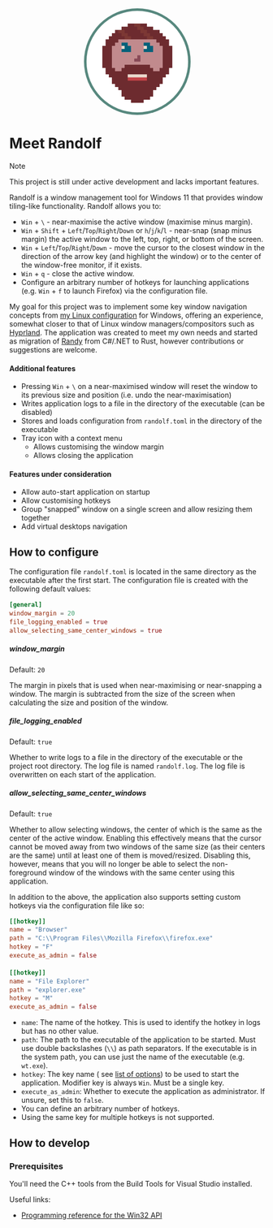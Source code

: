 <p align="center" style="background-color: #57887e; width: 210px; height: 210px; border-radius: 50%; display: flex; justify-content: center; align-items: center; margin: auto;">
  <img src="./assets/randolf.png" width="200" height="200" alt="Randolf" style="border-radius: 50%;"/>
</p>

# Meet Randolf

> [!NOTE]
> This project is still under active development and lacks important features.

Randolf is a window management tool for Windows 11 that provides window tiling-like functionality. Randolf allows you
to:

- `Win` + `\` - near-maximise the active window (maximise minus margin).
- `Win` + `Shift` + `Left`/`Top`/`Right`/`Down` or `h`/`j`/`k`/`l` - near-snap (snap minus margin) the active window
  to the left, top, right, or bottom of the screen.
- `Win` + `Left`/`Top`/`Right`/`Down` - move the cursor to the closest window in the direction of the arrow key (and
  highlight the window) or to the center of the window-free monitor, if it exists.
- `Win` + `q` - close the active window.
- Configure an arbitrary number of hotkeys for launching applications (e.g. `Win` + `f` to launch Firefox) via the
  configuration file.

My goal for this project was to implement some key window navigation concepts
from [my Linux configuration](https://github.com/kimgoetzke/nixos-config) for Windows, offering an experience,
somewhat closer to that of Linux window managers/compositors such as [Hyprland](https://hyprland.org/). The
application was created to meet my own needs and started as migration of [Randy](https://github.com/kimgoetzke/randy)
from C#/.NET to Rust, however contributions or suggestions are welcome.

#### Additional features

- Pressing `Win` + `\` on a near-maximised window will reset the window to its previous size and position (i.e. undo the
  near-maximisation)
- Writes application logs to a file in the directory of the executable (can be disabled)
- Stores and loads configuration from `randolf.toml` in the directory of the executable
- Tray icon with a context menu
    - Allows customising the window margin
    - Allows closing the application

#### Features under consideration

- Allow auto-start application on startup
- Allow customising hotkeys
- Group "snapped" window on a single screen and allow resizing them together
- Add virtual desktops navigation

## How to configure

The configuration file `randolf.toml` is located in the same directory as the executable after the first start. The
configuration file is created with the following default values:

```toml
[general]
window_margin = 20
file_logging_enabled = true
allow_selecting_same_center_windows = true
```

##### window_margin

Default: `20`

The margin in pixels that is used when near-maximising or near-snapping a window. The margin is subtracted from the size
of the screen when calculating the size and position of the window.

##### file_logging_enabled

Default: `true`

Whether to write logs to a file in the directory of the executable or the project root directory. The log file is named
`randolf.log`. The log file is overwritten on each start of the application.

##### allow_selecting_same_center_windows

Default: `true`

Whether to allow selecting windows, the center of which is the same as the center of the active window. Enabling this
effectively means that the cursor cannot be moved away from two windows of the same size (as their centers are the
same) until at least one of them is moved/resized. Disabling this, however, means that you will no longer be able to
select the non-foreground window of the windows with the same center using this application.

In addition to the above, the application also supports setting custom hotkeys via the configuration file like so:

```toml
[[hotkey]]
name = "Browser"
path = "C:\\Program Files\\Mozilla Firefox\\firefox.exe"
hotkey = "F"
execute_as_admin = false

[[hotkey]]
name = "File Explorer"
path = "explorer.exe"
hotkey = "M"
execute_as_admin = false
```

- `name`: The name of the hotkey. This is used to identify the hotkey in logs but has no other value.
- `path`: The path to the executable of the application to be started. Must use double backslashes (`\\`) as path
  separators. If the executable is in the system path, you can use just the name of the executable (e.g.
  `wt.exe`).
- `hotkey`: The key name (
  see [list of options](https://github.com/iholston/win-hotkeys/blob/f5f903a725ce309f86608bba6d8a76fb6efb97b8/src/keys.rs#L506))
  to be used to start the application. Modifier key is always `Win`. Must be a single key.
- `execute_as_admin`: Whether to execute the application as administrator. If unsure, set this to `false`.
- You can define an arbitrary number of hotkeys.
- Using the same key for multiple hotkeys is not supported.

## How to develop

### Prerequisites

You'll need the C++ tools from the Build Tools for Visual Studio installed.

Useful links:

- [Programming reference for the Win32 API](https://learn.microsoft.com/en-us/windows/win32/api/)